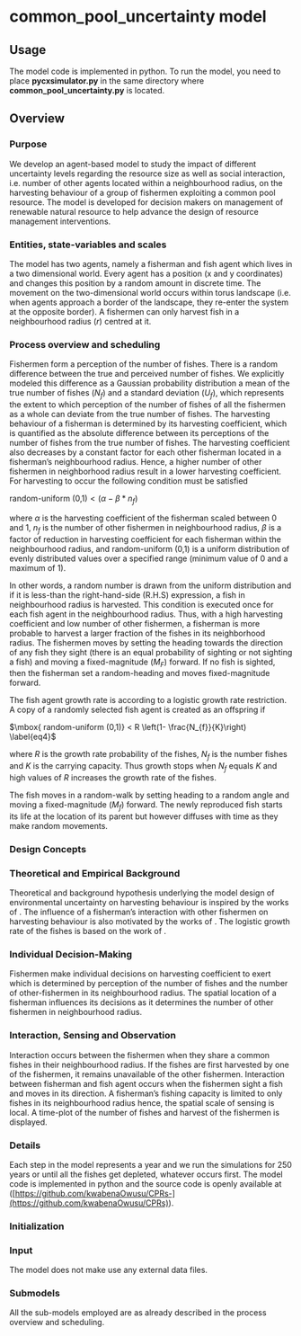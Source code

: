 # common_pool_uncertainty model

## Usage
The model code is implemented in python. To run the model, you need to place **pycxsimulator.py** in the same directory where **common_pool_uncertainty.py** is located.

## **Overview**

### Purpose

We develop an agent-based model to study the impact of different uncertainty levels regarding the resource size as well as social interaction, i.e. number of other agents located within a neighbourhood radius, on the harvesting behaviour of a group of fishermen exploiting a common pool resource. The model is developed for decision makers on management of renewable natural resource to help advance the design of resource management interventions.

### Entities, state-variables and scales

The model has two agents, namely a fisherman and fish agent which lives in a two dimensional world. Every agent has a position (x and y coordinates) and changes this position by a random amount in discrete time. The movement on the two-dimensional world occurs within torus landscape (i.e. when agents approach a border of the landscape, they re-enter the system at the opposite border). A fishermen can only harvest fish in a neighbourhood radius (<span class="math">_r_</span>) centred at it.

### Process overview and scheduling

Fishermen form a perception of the number of fishes. There is a random difference between the true and perceived number of fishes. We explicitly modeled this difference as a Gaussian probability distribution a mean of the true number of fishes (<span class="math">_N_<sub>_f_</sub></span>) and a standard deviation (<span class="math">_U_<sub>_f_</sub></span>), which represents the extent to which perception of the number of fishes of all the fishermen as a whole can deviate from the true number of fishes. The harvesting behaviour of a fisherman is determined by its harvesting coefficient, which is quantified as the absolute difference between its perceptions of the number of fishes from the true number of fishes. The harvesting coefficient also decreases by a constant factor for each other fisherman located in a fisherman’s neighbourhood radius. Hence, a higher number of other fishermen in neighborhood radius result in a lower harvesting coefficient. For harvesting to occur the following condition must be satisfied

<span class="math">random-uniform (0,1) < (_α_ − _β_ * _n_<sub>_f_</sub>)</span>  

where <span class="math">_α_</span> is the harvesting coefficient of the fisherman scaled between 0 and 1, <span class="math">_n_<sub>_f_</sub></span> is the number of other fishermen in neighbourhood radius, <span class="math">_β_</span> is a factor of reduction in harvesting coefficient for each fisherman within the neighbourhood radius, and <span class="math">random-uniform (0,1)</span> is a uniform distribution of evenly distributed values over a specified range (minimum value of 0 and a maximum of 1).

In other words, a random number is drawn from the uniform distribution and if it is less-than the right-hand-side (R.H.S) expression, a fish in neighbourhood radius is harvested. This condition is executed once for each fish agent in the neighbourhood radius. Thus, with a high harvesting coefficient and low number of other fishermen, a fisherman is more probable to harvest a larger fraction of the fishes in its neighborhood radius. The fishermen moves by setting the heading towards the direction of any fish they sight (there is an equal probability of sighting or not sighting a fish) and moving a fixed-magnitude (<span class="math">_M_<sub>_F_</sub></span>) forward. If no fish is sighted, then the fisherman set a random-heading and moves fixed-magnitude forward.

The fish agent growth rate is according to a logistic growth rate restriction. A copy of a randomly selected fish agent is created as an offspring if

<span class="math">$\mbox{ random-uniform (0,1)} < R \left(1- \frac{N_{f}}{K}\right) \label{eq4}$</span>  

where <span class="math">_R_</span> is the growth rate probability of the fishes, <span class="math">_N_<sub>_f_</sub></span> is the number fishes and <span class="math">_K_</span> is the carrying capacity. Thus growth stops when <span class="math">_N_<sub>_f_</sub></span> equals <span class="math">_K_</span> and high values of <span class="math">_R_</span> increases the growth rate of the fishes.

The fish moves in a random-walk by setting heading to a random angle and moving a fixed-magnitude (<span class="math">_M_<sub>_f_</sub></span>) forward. The newly reproduced fish starts its life at the location of its parent but however diffuses with time as they make random movements.

### **Design Concepts**

### Theoretical and Empirical Background

Theoretical and background hypothesis underlying the model design of environmental uncertainty on harvesting behaviour is inspired by the works of <span class="citation"></span>. The influence of a fisherman’s interaction with other fishermen on harvesting behaviour is also motivated by the works of <span class="citation"></span>. The logistic growth rate of the fishes is based on the work of <span class="citation"></span>.

### Individual Decision-Making

Fishermen make individual decisions on harvesting coefficient to exert which is determined by perception of the number of fishes and the number of other-fishermen in its neighbourhood radius. The spatial location of a fisherman influences its decisions as it determines the number of other fishermen in neighbourhood radius.

### Interaction, Sensing and Observation

Interaction occurs between the fishermen when they share a common fishes in their neighbourhood radius. If the fishes are first harvested by one of the fishermen, it remains unavailable of the other fishermen. Interaction between fisherman and fish agent occurs when the fishermen sight a fish and moves in its direction. A fisherman’s fishing capacity is limited to only fishes in its neighbourhood radius hence, the spatial scale of sensing is local. A time-plot of the number of fishes and harvest of the fishermen is displayed.

### **Details**

Each step in the model represents a year and we run the simulations for 250 years or until all the fishes get depleted, whatever occurs first. The model code is implemented in python and the source code is openly available at (<span>[https://github.com/kwabenaOwusu/CPRs-](https://github.com/kwabenaOwusu/CPRs)</span>).

### Initialization

### Input

The model does not make use any external data files.

### Submodels

All the sub-models employed are as already described in the process overview and scheduling.
